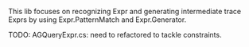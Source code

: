 ﻿This lib focuses on recognizing Expr and generating intermediate trace Exprs
by using Expr.PatternMatch and Expr.Generator.

TODO:
AGQueryExpr.cs: need to refactored to tackle constraints.